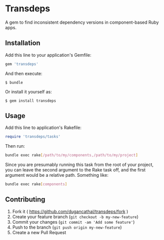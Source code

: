 # Transdeps

A gem to find inconsistent dependency versions in component-based
Ruby apps.

## Installation

Add this line to your application's Gemfile:

```ruby
gem 'transdeps'
```

And then execute:

    $ bundle

Or install it yourself as:

    $ gem install transdeps

## Usage

Add this line to application's Rakefile:

```ruby
require 'transdeps/tasks'
```

Then run:

```bash
bundle exec rake[/path/to/my/components,/path/to/my/project]
```

Since you are presumably running this task from the root of your project,
you can leave the second argument to the Rake task off, and the
first argument would be a relative path. Something like:

```bash
bundle exec rake[components]
```

## Contributing

1. Fork it ( https://github.com/dugancathal/transdeps/fork )
2. Create your feature branch (`git checkout -b my-new-feature`)
3. Commit your changes (`git commit -am 'Add some feature'`)
4. Push to the branch (`git push origin my-new-feature`)
5. Create a new Pull Request
